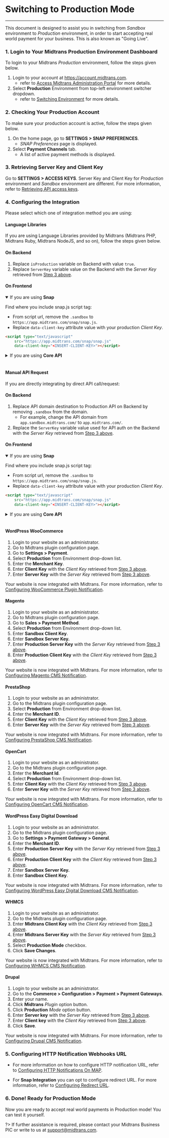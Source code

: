 # Switching to Production Mode
<hr>

This document is designed to assist you in switching from *Sandbox* environment to *Production* environment, in order to start accepting real world payment for your business. This is also known as "Going Live".


### 1. Login to Your Midtrans Production Environment Dashboard

To login to your Midtrans *Production* environment, follow the steps given below.

1. Login to your account at https://account.midtrans.com. 
    - refer to [Access Midtrans Administration Portal](/en/midtrans-account/overview.md#accessing-midtrans-administration-portal) for more details.
2. Select **Production** Environment from top-left environment switcher dropdown.
    - refer to [Switching Environment](/en/midtrans-account/overview.md#switching-environment) for more details.

### 2. Checking Your Production Account

To make sure your production account is active, follow the steps given below.

1. On the home page, go to **SETTINGS > SNAP PREFERENCES**.
    - *SNAP Preferences* page is displayed.
2. Select **Payment Channels** tab.
    - A list of active payment methods is displayed.

### 3. Retrieving Server Key and Client Key

Go to **SETTINGS > ACCESS KEYS**. Server Key and Client Key for *Production* environment and *Sandbox* environment are different. For more information, refer to [Retrieving API access keys](/en/midtrans-account/overview.md#retrieving-api-access-keys).

### 4. Configuring the Integration

Please select which one of integration method you are using:

<!-- tabs:start -->
#### **Language Libraries**

If you are using Language Libraries provided by Midtrans (Midtrans PHP, Midtrans Ruby, Midtrans NodeJS, and so on), follow the steps given below.
#### On Backend

1. Replace `isProduction` variable on Backend with value `true`.
2. Replace `ServerKey` variable value on the Backend with the *Server Key* retrieved from [Step 3 above](#_3-retrieving-server-key-and-client-key).

#### On Frontend
<details open>
<summary>If you are using <b>Snap</b></summary>
<article>

Find where you include snap.js script tag:

- From script url, remove the `.sandbox`  to `https://app.midtrans.com/snap/snap.js`.
- Replace `data-client-key` attribute value with your production *Client Key*.
```html
<script type="text/javascript"
    src="https://app.midtrans.com/snap/snap.js"
    data-client-key="<INSERT-CLIENT-KEY>"></script>
```
</article>
</details>

<details>
<summary>If you are using <b>Core API</b></summary>
<article>
Find where you include midtrans-new-3ds.min.js script tag:

- Replace `data-environment` attribute value with `production`.
- Replace `data-client-key` attribute value with your production *Client Key*.
```html
<script id="midtrans-script" 
    src="https://api.midtrans.com/v2/assets/js/midtrans-new-3ds.min.js"
    data-environment="production" 
    data-client-key="<INSERT-CLIENT-KEY>" 
    type="text/javascript"></script>
```
</article>
</details>
<br>

#### **Manual API Request**

If you are directly integrating by direct API call/request:
#### On Backend
1. Replace API domain destination to Production API on Backend by removing `.sandbox` from the domain.
    - For example, change the API domain from `app.sandbox.midtrans.com/` to `app.midtrans.com/`.
2. Replace the `ServerKey` variable value used for API auth on the Backend with the *Server Key* retrieved from [Step 3 above](#_3-retrieving-server-key-and-client-key).

#### On Frontend
<details open>
<summary>If you are using <b>Snap</b></summary>
<article>

Find where you include snap.js script tag:

- From script url, remove the `.sandbox`  to `https://app.midtrans.com/snap/snap.js`.
- Replace `data-client-key` attribute value with your production *Client Key*.
```html
<script type="text/javascript"
    src="https://app.midtrans.com/snap/snap.js"
    data-client-key="<INSERT-CLIENT-KEY>"></script>
```
</article>
</details>

<details>
<summary>If you are using <b>Core API</b></summary>
<article>
Find where you include midtrans-new-3ds.min.js script tag:

- Replace `data-environment` attribute value with `production`.
- Replace `data-client-key` attribute value with your production *Client Key*.
```html
<script id="midtrans-script" 
    src="https://api.midtrans.com/v2/assets/js/midtrans-new-3ds.min.js"
    data-environment="production" 
    data-client-key="<INSERT-CLIENT-KEY>" 
    type="text/javascript"></script>
```
</article>
</details>
<br>

#### **WordPress WooCommerce**

1. Login to your website as an administrator.
2. Go to Midtrans plugin configuration page.
3. Go to **Settings > Payment**.
4. Select **Production** from Environment drop-down list.
5. Enter the **Merchant Key**.
6. Enter **Client Key** with the *Client Key* retrieved from [Step 3 above](#_3-retrieving-server-key-and-client-key).
7. Enter **Server Key** with the *Server Key* retrieved from [Step 3 above](#_3-retrieving-server-key-and-client-key).

Your website is now integrated with Midtrans. For more information, refer to [Configuring WooCommerce Plugin Notification](/en/snap/with-plugins).

#### **Magento**

1. Login to your website as an administrator.
2. Go to Midtrans plugin configuration page.
3. Go to **Sales > Payment Method**.
4. Select **Production** from Environment drop-down list.
5. Enter **Sandbox Client Key**.
6. Enter **Sandbox Server Key.**
7. Enter **Production Server Key** with the *Server Key* retrieved from [Step 3 above](#_3-retrieving-server-key-and-client-key).
8. Enter **Production Client Key** with the *Client Key* retrieved from [Step 3 above](#_3-retrieving-server-key-and-client-key).

Your website is now integrated with Midtrans. For more information, refer to [Configuring Magento CMS Notification](/en/snap/with-plugins).

#### **PrestaShop**

1. Login to your website as an administrator.
2. Go to the Midtrans plugin configuration page.
3. Select **Production** from Environment drop-down list.
4. Enter the **Merchant ID**.
5. Enter **Client Key** with the *Client Key* retrieved from [Step 3 above](#_3-retrieving-server-key-and-client-key).
6. Enter **Server Key** with the *Server Key* retrieved from [Step 3 above](#_3-retrieving-server-key-and-client-key).

Your website is now integrated with Midtrans. For more information, refer to [Configuring PrestaShop CMS Notification](/en/snap/with-plugins).

#### **OpenCart**

1. Login to your website as an administrator.
2. Go to the Midtrans plugin configuration page.
3. Enter the **Merchant Id**.
4. Select **Production** from Environment drop-down list.
5. Enter **Client Key** with the *Client Key* retrieved from [Step 3 above](#_3-retrieving-server-key-and-client-key).
6. Enter **Server Key** with the *Server Key* retrieved from [Step 3 above](#_3-retrieving-server-key-and-client-key).

Your website is now integrated with Midtrans. For more information, refer to [Configuring OpenCart CMS Notification](/en/snap/with-plugins).

#### **WordPress Easy Digital Download**

1. Login to your website as an administrator.
2. Go to the Midtrans plugin configuration page.
3. Go to **Settings > Payment Gateway > General**.
4. Enter the **Merchant ID**.
5. Enter **Production Server Key** with the *Server Key* retrieved from [Step 3 above](#_3-retrieving-server-key-and-client-key).
6. Enter **Production Client Key** with the *Client Key* retrieved from [Step 3 above](#_3-retrieving-server-key-and-client-key).
7. Enter **Sandbox Server Key.**
8. Enter **Sandbox Client Key**.

Your website is now integrated with Midtrans. For more information, refer to [Configuring WordPress Easy Digital Download CMS Notification](/en/snap/with-plugins).

#### **WHMCS**

1. Login to your website as an administrator.
2. Go to the Midtrans plugin configuration page.
3. Enter **Midtrans Client Key** with the *Client Key* retrieved from [Step 3 above](#_3-retrieving-server-key-and-client-key).
4. Enter **Midtrans Server Key** with the *Server Key* retrieved from [Step 3 above](#_3-retrieving-server-key-and-client-key).
5. Select **Production Mode** checkbox.
6. Click **Save Changes**.

Your website is now integrated with Midtrans. For more information, refer to [Configuring WHMCS CMS Notification](/en/snap/with-plugins).

#### **Drupal**

1. Login to your website as an administrator.
2. Go to the **Commerce > Configuration > Payment > Payment Gateways**.
3. Enter your name.
4. Click **Midtrans** *Plugin* option button.
5. Click **Production** *Mode* option button.
6. Enter **Server key** with the *Server Key* retrieved from [Step 3 above](#_3-retrieving-server-key-and-client-key).
7. Enter **Client key** with the *Client Key* retrieved from [Step 3 above](#_3-retrieving-server-key-and-client-key).
8. Click **Save**.

Your website is now integrated with Midtrans. For more information, refer to [Configuring Drupal CMS Notification](/en/snap/with-plugins).

<!-- tabs:end -->

### 5. Configuring HTTP Notification Webhooks URL

- For more information on how to configure HTTP notification URL, refer to [Configuring HTTP Notifications On MAP](/en/after-payment/http-notification.md).

- For **Snap Integration** you can opt to configure redirect URL. For more information, refer to [Configuring Redirect URL](/en/snap/advanced-feature.md#configuring-redirect-url).

### 6. Done! Ready for Production Mode

Now you are ready to accept real world payments in Production mode! You can test it yourself.

?> If further assistance is required, please contact your Midtrans Business PIC or write to us at [support@midtrans.com](mailto:support@midtrans.com).